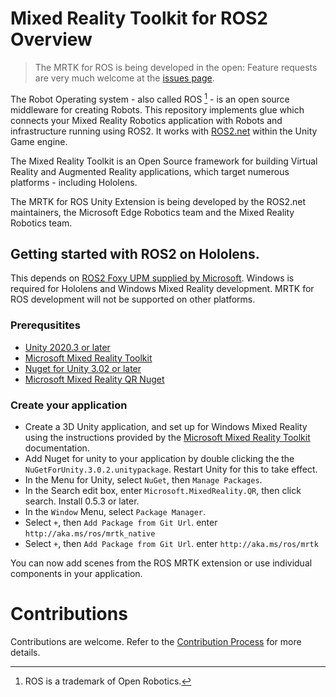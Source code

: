# Mixed Reality Toolkit for ROS2 Overview
> The MRTK for ROS is being developed in the open: Feature requests are very much welcome at the [issues page](https://github.com/ms-iot/ros_msft_mrtk/issues).

The Robot Operating system - also called ROS [^1] - is an open source middleware for creating Robots. This repository implements glue which connects your Mixed Reality Robotics application with Robots and infrastructure running using ROS2. It works with [ROS2.net](https://github.com/ros2-dotnet/ros2_dotnet) within the Unity Game engine.

The Mixed Reality Toolkit is an Open Source framework for building Virtual Reality and Augmented Reality applications, which target numerous platforms - including Hololens.

The MRTK for ROS Unity Extension is being developed by the ROS2.net maintainers, the Microsoft Edge Robotics team and the Mixed Reality Robotics team.

## Getting started with ROS2 on Hololens.
This depends on [ROS2 Foxy UPM supplied by Microsoft](http://aka.ms/ros/mrtk_native). Windows is required for Hololens and Windows Mixed Reality development. MRTK for ROS development will not be supported on other platforms.

### Prerequsitites
* [Unity 2020.3 or later](https://unity.com/)
* [Microsoft Mixed Reality Toolkit](https://docs.microsoft.com/en-us/windows/mixed-reality/mrtk-unity/?view=mrtkunity-2021-05)
* [Nuget for Unity 3.02 or later](https://github.com/GlitchEnzo/NuGetForUnity/releases)
* [Microsoft Mixed Reality QR Nuget](https://nuget.org/Packages/Microsoft.MixedReality.QR)

### Create your application

* Create a 3D Unity application, and set up for Windows Mixed Reality using the instructions provided by the [Microsoft Mixed Reality Toolkit](https://docs.microsoft.com/en-us/windows/mixed-reality/mrtk-unity/?view=mrtkunity-2021-05) documentation.
* Add Nuget for unity to your application by double clicking the the `NuGetForUnity.3.0.2.unitypackage`. Restart Unity for this to take effect.
* In the Menu for Unity, select `NuGet`, then `Manage Packages`. 
* In the Search edit box, enter `Microsoft.MixedReality.QR`, then click search. Install 0.5.3 or later.
* In the `Window` Menu, select `Package Manager`. 
* Select `+`, then `Add Package from Git Url`. enter `http://aka.ms/ros/mrtk_native`
* Select `+`, then `Add Package from Git Url`. enter `http://aka.ms/ros/mrtk`

You can now add scenes from the ROS MRTK extension or use individual components in your application.

# Contributions
Contributions are welcome. Refer to the [Contribution Process](CONTRIBUTING.md) for more details.


[^1]: ROS is a trademark of Open Robotics.
